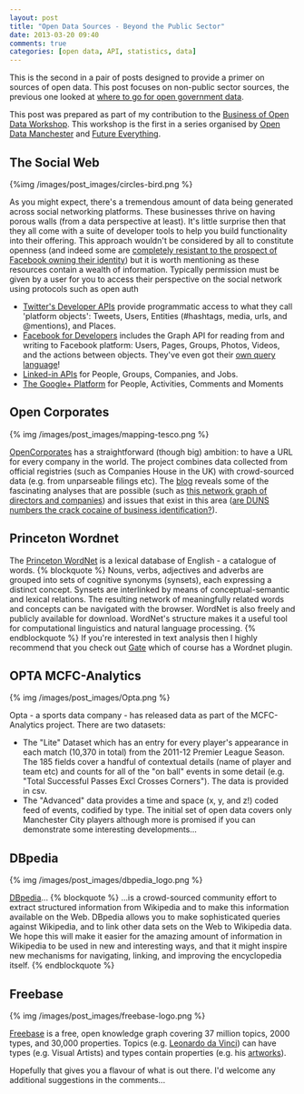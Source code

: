 ```yaml
---
layout: post
title: "Open Data Sources - Beyond the Public Sector"
date: 2013-03-20 09:40
comments: true
categories: [open data, API, statistics, data] 
---
```


This is the second in a pair of posts designed to provide a primer on sources of open data. This post focuses on non-public sector sources, the previous one looked at [where to go for open government data](/blog/2013/03/18/public-sector-information-whats-available-and-where-you-can-find-it/).

This post was prepared as part of my contribution to the [Business of Open Data Workshop](http://futureeverything.org/summit/conference/workshops-fringe-events/business-of-open-data-workshop/). This workshop is the first in a series organised by [Open Data Manchester](http://opendatamanchester.org.uk/) and [Future Everything](http://futureeverything.org).
<!-- more -->

## The Social Web
{%img /images/post_images/circles-bird.png %}

As you might expect, there's a tremendous amount of data being generated across social networking platforms. These businesses thrive on having porous walls (from a data perspective at least). It's little surprise then that they all come with a suite of developer tools to help you build functionality into their offering. This approach wouldn't be considered by all to constitute openness (and indeed some are [completely resistant to the prospect of Facebook owning their identity](http://www.fsf.org/facebook)) but it is worth mentioning as these resources contain a wealth of information. Typically permission must be given by a user for you to access their perspective on the social network using protocols such as open auth

  - [Twitter's Developer APIs](https://dev.twitter.com/) provide programmatic access to what they call 'platform objects': Tweets, Users, Entities (#hashtags, media, urls, and @mentions), and Places.
  - [Facebook for Developers](https://developers.facebook.com) includes the Graph API for reading from and writing to Facebook platform: Users, Pages, Groups, Photos, Videos, and the actions between objects. They've even got their [own query language](https://developers.facebook.com/docs/technical-guides/fql/)!
  - [Linked-in APIs](https://developer.linkedin.com/) for People, Groups, Companies, and Jobs.
  - [The Google+ Platform](https://developers.google.com/+/) for People, Activities, Comments and Moments

## Open Corporates
{% img /images/post_images/mapping-tesco.png %}

[OpenCorporates](http://opencorporates.com/) has a straightforward (though big) ambition: to have a URL for every company in the world. The project combines data collected from official registries (such as Companies House in the UK) with crowd-sourced data (e.g. from unparseable filings etc). The [blog](http://blog.opencorporates.com/) reveals some of the fascinating analyses that are possible (such as [this network graph of directors and companies](http://blog.opencorporates.com/2012/12/17/guest-post-data-sketching-with-the-opencorporates-api/)) and issues that exist in this area ([are DUNS numbers the crack cocaine of business identification?](http://blog.opencorporates.com/2012/07/24/are-duns-numbers-the-crack-cocaine-of-id-systems-and-is-the-uk-the-latest-addict/)).

## Princeton Wordnet
The [Princeton WordNet](http://wordnet.princeton.edu/) is a lexical database of English - a catalogue of words.
{% blockquote %}
Nouns, verbs, adjectives and adverbs are grouped into sets of cognitive synonyms (synsets), each expressing a distinct concept. Synsets are interlinked by means of conceptual-semantic and lexical relations. The resulting network of meaningfully related words and concepts can be navigated with the browser. WordNet is also freely and publicly available for download. WordNet's structure makes it a useful tool for computational linguistics and natural language processing.
{% endblockquote %}
If you're interested in text analysis then I highly recommend that you check out [Gate](http://gate.ac.uk/) which of course has a Wordnet plugin.

## OPTA MCFC-Analytics
{% img /images/post_images/Opta.png %}

Opta - a sports data company - has released data as part of the MCFC-Analytics project. There are two datasets:
- The "Lite" Dataset which has an entry for every player's appearance in each match (10,370 in total) from the 2011-12 Premier League Season. The 185 fields cover a handful of contextual details (name of player and team etc) and counts for all of the "on ball" events in some detail (e.g. "Total Successful Passes Excl Crosses Corners"). The data is provided in csv.
- The "Advanced" data provides a time and space (x, y, and z!) coded feed of events, codified by type. The initial set of open data covers only Manchester City players although more is promised if you can demonstrate some interesting developments...

## DBpedia
{% img /images/post_images/dbpedia_logo.png %}

[DBpedia](http://dbpedia.org/)...
{% blockquote %}
...is a crowd-sourced community effort to extract structured information from Wikipedia and to make this information available on the Web. DBpedia allows you to make sophisticated queries against Wikipedia, and to link other data sets on the Web to Wikipedia data. We hope this will make it easier for the amazing amount of information in Wikipedia to be used in new and interesting ways, and that it might inspire new mechanisms for navigating, linking, and improving the encyclopedia itself.
{% endblockquote %}

## Freebase
{% img /images/post_images/freebase-logo.png %}

[Freebase](http://freebase.org/) is a free, open knowledge graph covering 37 million topics, 2000 types, and 30,000 properties. Topics (e.g. [Leonardo da Vinci](http://www.freebase.com/m/04lg6)) can have types (e.g. Visual Artists) and types contain properties (e.g. his [artworks](http://www.freebase.com/query?autorun=1&q=%5B%7B%22id%22:%22/m/04lg6%22,%22name%22:null,%22/visual_art/visual_artist/artworks%22:%5B%5D%7D%5D)).




Hopefully that gives you a flavour of what is out there. I'd welcome any additional suggestions in the comments...
